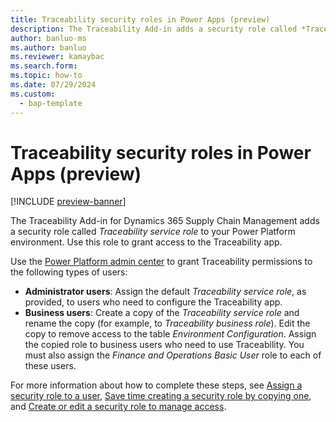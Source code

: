 ```yaml
---
title: Traceability security roles in Power Apps (preview)
description: The Traceability Add-in adds a security role called *Traceability service role* to your Power Platform environment. Use this role to grant access to the Traceability Add-in.
author: banluo-ms
ms.author: banluo
ms.reviewer: kamaybac
ms.search.form: 
ms.topic: how-to
ms.date: 07/29/2024
ms.custom: 
  - bap-template
---
```


# Traceability security roles in Power Apps (preview)

[!INCLUDE [preview-banner](~/../shared-content/shared/preview-includes/preview-banner.md)]
<!-- KFM: Preview until further notice -->

The Traceability Add-in for Dynamics 365 Supply Chain Management adds a security role called *Traceability service role* to your Power Platform environment. Use this role to grant access to the Traceability app.

Use the [Power Platform admin center](https://admin.powerplatform.microsoft.com) to grant Traceability permissions to the following types of users:

- **Administrator users**: Assign the default *Traceability service role*, as provided, to users who need to configure the Traceability app.
- **Business users**: Create a copy of the *Traceability service role* and rename the copy (for example, to *Traceability business role*). Edit the copy to remove access to the table *Environment Configuration*. Assign the copied role to business users who need to use Traceability. You must also assign the *Finance and Operations Basic User* role to each of these users.

For more information about how to complete these steps, see [Assign a security role to a user](/power-platform/admin/assign-security-roles), [Save time creating a security role by copying one](/power-platform/admin/copy-security-role), and [Create or edit a security role to manage access](/power-platform/admin/create-edit-security-role).

